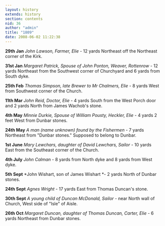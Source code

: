 ```yaml
---
layout: history
extends: history
section: contents
nid: 36
author: "admin"
title: "1809"
date: 2008-06-02 11:22:38
---
```


**29th Jan** *John Lawson, Farmer, Elie* - 12 yards Northeast off the Northeast corner of the Kirk.

**31st Jan** *Margaret Patrick, Spouse of John Ponton, Weaver, Rottenrow* - 12 yards Northeast from the Southwest corner of Churchyard and 6 yards from South dyke.

**25th Feb** *Thomas Simpson, late Brewer to Mr Chalmers, Elie* - 8 yards West from Southwest corner of the Church.

**11th Mar** *John Reid, Doctor, Elie* - 4 yards South from the West Porch door and 2 yards North from James Wachob's stone.

**4th May** *Minnie Durkie, Spouse of William Pousty, Heckler, Elie* - 4 yards 2 feet West from Dunbar stones.

**24th May** *A man (name unknown) found by the Fishermen* - 7 yards Northeast from "Dunbar stones." Supposed to belong to Dunbar.

**1st June** *Mary Lewchars, daughter of David Lewchars, Sailor* - 10 yards East from the Southeast corner of the Church.

**4th July** *John Calman* - 8 yards from North dyke and 8 yards from West dyke.

**5th Sept** *John Wishart, son of James Wishart *- 2 yards North of Dunbar stones.

**24th Sept** *Agnes Wright* - 17 yards East from Thomas Duncan's stone.

**30th Sept** *A young child of Duncan McDonald, Sailor* - near North wall of Church, West side of "Isle" of Aisle.

**26th Oct** *Margaret Duncan, daughter of Thomas Duncan, Carter, Elie* - 6 yards Northeast from Dunbar stones.